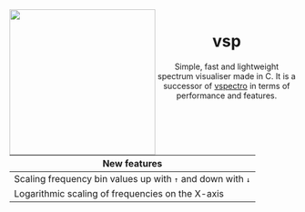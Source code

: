 <img align=left height=256 src='https://i.imgur.com/ouAMP2B.png'/>
<h1 align=center>vsp</h1>
<p align=center>
  Simple, fast and lightweight spectrum visualiser made in C.
  It is a successor of <a href="https://github.com/tripulse/vspectro">vspectro</a>
  in terms of performance and features.
</p>

<table align=center>
<thead>
  <tr><th>New features</th></tr>
</thead>
<tbody>
  <tr><td>Scaling frequency bin values up with <kbd>↑</kbd> and down with <kbd>↓</kbd></td></tr>
  <tr><td>Logarithmic scaling of frequencies on the X-axis</td></tr>
</tbody>
</table>
